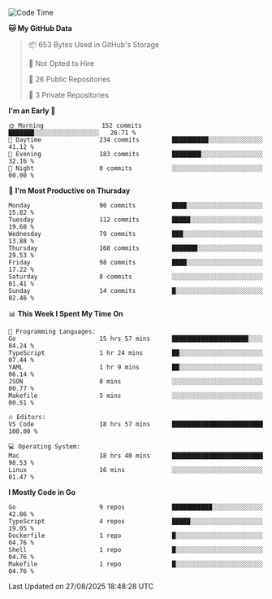 <!--START_SECTION:waka-->
![Code Time](http://img.shields.io/badge/Code%20Time-1%2C436%20hrs%2020%20mins-blue)

**🐱 My GitHub Data** 

> 📦 653 Bytes Used in GitHub's Storage 
 > 
> 🚫 Not Opted to Hire
 > 
> 📜 26 Public Repositories 
 > 
> 🔑 3 Private Repositories 
 > 
**I'm an Early 🐤** 

```text
🌞 Morning                152 commits         ███████░░░░░░░░░░░░░░░░░░   26.71 % 
🌆 Daytime                234 commits         ██████████░░░░░░░░░░░░░░░   41.12 % 
🌃 Evening                183 commits         ████████░░░░░░░░░░░░░░░░░   32.16 % 
🌙 Night                  0 commits           ░░░░░░░░░░░░░░░░░░░░░░░░░   00.00 % 
```
📅 **I'm Most Productive on Thursday** 

```text
Monday                   90 commits          ████░░░░░░░░░░░░░░░░░░░░░   15.82 % 
Tuesday                  112 commits         █████░░░░░░░░░░░░░░░░░░░░   19.68 % 
Wednesday                79 commits          ███░░░░░░░░░░░░░░░░░░░░░░   13.88 % 
Thursday                 168 commits         ███████░░░░░░░░░░░░░░░░░░   29.53 % 
Friday                   98 commits          ████░░░░░░░░░░░░░░░░░░░░░   17.22 % 
Saturday                 8 commits           ░░░░░░░░░░░░░░░░░░░░░░░░░   01.41 % 
Sunday                   14 commits          █░░░░░░░░░░░░░░░░░░░░░░░░   02.46 % 
```


📊 **This Week I Spent My Time On** 

```text
💬 Programming Languages: 
Go                       15 hrs 57 mins      █████████████████████░░░░   84.24 % 
TypeScript               1 hr 24 mins        ██░░░░░░░░░░░░░░░░░░░░░░░   07.44 % 
YAML                     1 hr 9 mins         ██░░░░░░░░░░░░░░░░░░░░░░░   06.14 % 
JSON                     8 mins              ░░░░░░░░░░░░░░░░░░░░░░░░░   00.77 % 
Makefile                 5 mins              ░░░░░░░░░░░░░░░░░░░░░░░░░   00.51 % 

🔥 Editors: 
VS Code                  18 hrs 57 mins      █████████████████████████   100.00 % 

💻 Operating System: 
Mac                      18 hrs 40 mins      █████████████████████████   98.53 % 
Linux                    16 mins             ░░░░░░░░░░░░░░░░░░░░░░░░░   01.47 % 
```

**I Mostly Code in Go** 

```text
Go                       9 repos             ███████████░░░░░░░░░░░░░░   42.86 % 
TypeScript               4 repos             █████░░░░░░░░░░░░░░░░░░░░   19.05 % 
Dockerfile               1 repo              █░░░░░░░░░░░░░░░░░░░░░░░░   04.76 % 
Shell                    1 repo              █░░░░░░░░░░░░░░░░░░░░░░░░   04.76 % 
Makefile                 1 repo              █░░░░░░░░░░░░░░░░░░░░░░░░   04.76 % 
```




 Last Updated on 27/08/2025 18:48:28 UTC
<!--END_SECTION:waka-->

